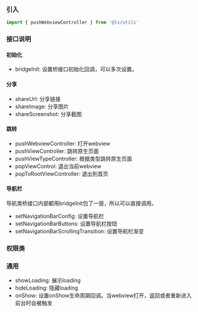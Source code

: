 ### 引入
```javascript
import { pushWebviewController } from '@ls/utils'
```

### 接口说明
#### 初始化
* bridgeInit: 设置桥接口初始化回调，可以多次设置。

#### 分享
* shareUrl: 分享链接
* shareImage: 分享图片
* shareScreenshot: 分享截图

#### 跳转
* pushWebviewController: 打开webview
* pushViewController: 跳转原生页面
* pushViewTypeController: 根据类型跳转原生页面
* popViewControl: 退出当前webview
* popToRootViewController: 退出到首页

#### 导航栏
导航类桥接口内部都用bridgeInit包了一层，所以可以直接调用。
* setNavigationBarConfig: 设置导航栏
* setNavigationBarButtons: 设置导航栏按钮
* setNavigationBarScrollingTransition: 设置导航栏渐变

### 权限类

### 通用
* showLoading: 展示loading
* hideLoading: 隐藏loading
* onShow: 设置onShow生命周期回调。当webview打开，返回或者重新进入前台时会被触发


